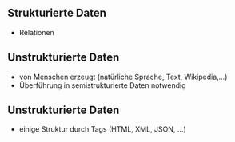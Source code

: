 ## Strukturierte Daten
- Relationen

## Unstrukturierte Daten
- von Menschen erzeugt (natürliche Sprache, Text, Wikipedia,…)
- Überführung in semistrukturierte Daten notwendig

## Unstrukturierte Daten
- einige Struktur durch Tags (HTML, XML, JSON, …)